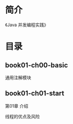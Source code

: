 # 简介 
《Java 并发编程实践》
# 目录 
## book01-ch00-basic
通用注解模块
## book01-ch01-start
第01章 介绍
<p>
线程的优点及风险
</p>

